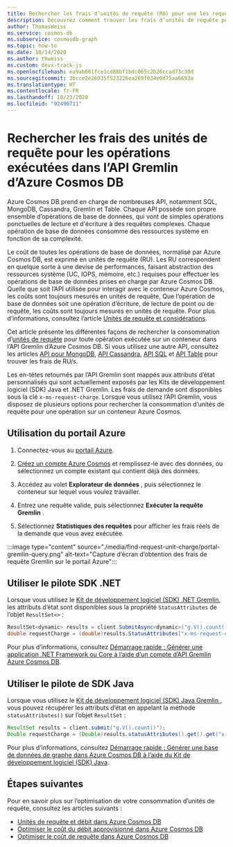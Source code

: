 ```yaml
---
title: Rechercher les frais d’unités de requête (RU) pour une les requêtes d’une API Gremlin dans Azure Cosmos DB
description: Découvrez comment trouver les frais d’unités de requête pour les requêtes de Gremlin exécutées sur un conteneur Azure Cosmos. Vous pouvez utiliser les pilotes du portail Azure, .NET et Java pour rechercher les frais de RU.
author: ThomasWeiss
ms.service: cosmos-db
ms.subservice: cosmosdb-graph
ms.topic: how-to
ms.date: 10/14/2020
ms.author: thweiss
ms.custom: devx-track-js
ms.openlocfilehash: ea9ab661fce1cd88bf1bdc065c2b26ccad73c30d
ms.sourcegitcommit: 3bcce2e26935f523226ea269f034e0d75aa6693a
ms.translationtype: HT
ms.contentlocale: fr-FR
ms.lasthandoff: 10/23/2020
ms.locfileid: "92490711"
---
```

# <a name="find-the-request-unit-charge-for-operations-executed-in-azure-cosmos-db-gremlin-api"></a>Rechercher les frais des unités de requête pour les opérations exécutées dans l’API Gremlin d’Azure Cosmos DB

Azure Cosmos DB prend en charge de nombreuses API, notamment SQL, MongoDB, Cassandra, Gremlin et Table. Chaque API possède son propre ensemble d’opérations de base de données, qui vont de simples opérations ponctuelles de lecture et d'écriture à des requêtes complexes. Chaque opération de base de données consomme des ressources système en fonction de sa complexité.

Le coût de toutes les opérations de base de données, normalisé par Azure Cosmos DB, est exprimé en unités de requête (RU). Les RU correspondent en quelque sorte à une devise de performances, faisant abstraction des ressources système (UC, IOPS, mémoire, etc.) requises pour effectuer les opérations de base de données prises en charge par Azure Cosmos DB. Quelle que soit l’API utilisée pour interagir avec le conteneur Azure Cosmos, les coûts sont toujours mesurés en unités de requête, Que l’opération de base de données soit une opération d’écriture, de lecture de point ou de requête, les coûts sont toujours mesurés en unités de requête. Pour plus d’informations, consultez l’article [Unités de requête et considérations](request-units.md).

Cet article présente les différentes façons de rechercher la consommation d’[unités de requête](request-units.md) pour toute opération exécutée sur un conteneur dans l’API Gremlin d’Azure Cosmos DB. Si vous utilisez une autre API, consultez les articles [API pour MongoDB](find-request-unit-charge-mongodb.md), [API Cassandra](find-request-unit-charge-cassandra.md), [API SQL](find-request-unit-charge.md) et [API Table](find-request-unit-charge-table.md) pour trouver les frais de RU/s.

Les en-têtes retournés par l’API Gremlin sont mappés aux attributs d’état personnalisés qui sont actuellement exposés par les Kits de développement logiciel (SDK) Java et .NET Gremlin. Les frais de demande sont disponibles sous la clé `x-ms-request-charge`. Lorsque vous utilisez l’API Gremlin, vous disposez de plusieurs options pour rechercher la consommation d’unités de requête pour une opération sur un conteneur Azure Cosmos.

## <a name="use-the-azure-portal"></a>Utilisation du portail Azure

1. Connectez-vous au [portail Azure](https://portal.azure.com/).

1. [Créez un compte Azure Cosmos](create-graph-gremlin-console.md#create-a-database-account) et remplissez-le avec des données, ou sélectionnez un compte existant qui contient déjà des données.

1. Accédez au volet **Explorateur de données** , puis sélectionnez le conteneur sur lequel vous voulez travailler.

1. Entrez une requête valide, puis sélectionnez **Exécuter la requête Gremlin** .

1. Sélectionnez **Statistiques des requêtes** pour afficher les frais réels de la demande que vous avez exécutée.

:::image type="content" source="./media/find-request-unit-charge/portal-gremlin-query.png" alt-text="Capture d’écran d’obtention des frais de requête Gremlin sur le portail Azure":::

## <a name="use-the-net-sdk-driver"></a>Utiliser le pilote SDK .NET

Lorsque vous utilisez le [Kit de développement logiciel (SDK) .NET Gremlin](https://www.nuget.org/packages/Gremlin.Net/), les attributs d’état sont disponibles sous la propriété `StatusAttributes` de l’objet `ResultSet<>` :

```csharp
ResultSet<dynamic> results = client.SubmitAsync<dynamic>("g.V().count()").Result;
double requestCharge = (double)results.StatusAttributes["x-ms-request-charge"];
```

Pour plus d’informations, consultez [Démarrage rapide : Générer une application .NET Framework ou Core à l’aide d’un compte d’API Gremlin Azure Cosmos DB](create-graph-dotnet.md).

## <a name="use-the-java-sdk-driver"></a>Utiliser le pilote de SDK Java

Lorsque vous utilisez le [Kit de développement logiciel (SDK) Java Gremlin ](https://mvnrepository.com/artifact/org.apache.tinkerpop/gremlin-driver), vous pouvez récupérer les attributs d’état en appelant la méthode `statusAttributes()` sur l’objet `ResultSet` :

```java
ResultSet results = client.submit("g.V().count()");
Double requestCharge = (Double)results.statusAttributes().get().get("x-ms-request-charge");
```

Pour plus d’informations, consultez [Démarrage rapide : Générer une base de données de graphe dans Azure Cosmos DB à l’aide du Kit de développement logiciel (SDK) Java](create-graph-java.md).

## <a name="next-steps"></a>Étapes suivantes

Pour en savoir plus sur l’optimisation de votre consommation d’unités de requête, consultez les articles suivants :

* [Unités de requête et débit dans Azure Cosmos DB](request-units.md)
* [Optimiser le coût du débit approvisionné dans Azure Cosmos DB](optimize-cost-throughput.md)
* [Optimiser le coût de requête dans Azure Cosmos DB](./optimize-cost-reads-writes.md)